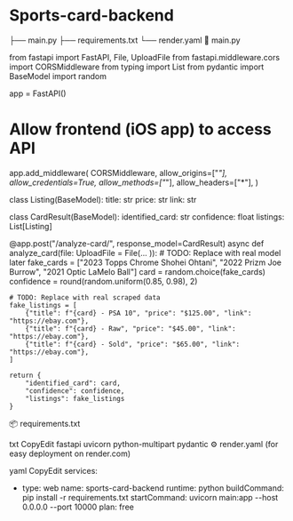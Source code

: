 # Sports-card-backend
├── main.py
├── requirements.txt
└── render.yaml
🧠 main.py

from fastapi import FastAPI, File, UploadFile
from fastapi.middleware.cors import CORSMiddleware
from typing import List
from pydantic import BaseModel
import random

app = FastAPI()

# Allow frontend (iOS app) to access API
app.add_middleware(
    CORSMiddleware,
    allow_origins=["*"],
    allow_credentials=True,
    allow_methods=["*"],
    allow_headers=["*"],
)

class Listing(BaseModel):
    title: str
    price: str
    link: str

class CardResult(BaseModel):
    identified_card: str
    confidence: float
    listings: List[Listing]

@app.post("/analyze-card/", response_model=CardResult)
async def analyze_card(file: UploadFile = File(...
)):
    # TODO: Replace with real model later
    fake_cards = ["2023 Topps Chrome Shohei Ohtani", "2022 Prizm Joe Burrow", "2021 Optic LaMelo Ball"]
    card = random.choice(fake_cards)
    confidence = round(random.uniform(0.85, 0.98), 2)

    # TODO: Replace with real scraped data
    fake_listings = [
        {"title": f"{card} - PSA 10", "price": "$125.00", "link": "https://ebay.com"},
        {"title": f"{card} - Raw", "price": "$45.00", "link": "https://ebay.com"},
        {"title": f"{card} - Sold", "price": "$65.00", "link": "https://ebay.com"},
    ]

    return {
        "identified_card": card,
        "confidence": confidence,
        "listings": fake_listings
    }
📦 requirements.txt

txt
CopyEdit
fastapi
uvicorn
python-multipart
pydantic
⚙️ render.yaml (for easy deployment on render.com)

yaml
CopyEdit
services:
  - type: web
    name: sports-card-backend
    runtime: python
    buildCommand: pip install -r requirements.txt
    startCommand: uvicorn main:app --host 0.0.0.0 --port 10000
    plan: free
